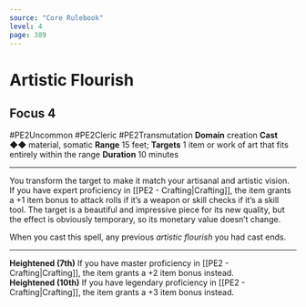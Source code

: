 ```yaml
---
source: "Core Rulebook"
level: 4
page: 389
---
```


# Artistic Flourish
## Focus 4
#PE2Uncommon #PE2Cleric #PE2Transmutation 
**Domain** creation
**Cast** ◆◆ material, somatic
**Range** 15 feet; **Targets** 1 item or work of art that fits entirely within the range
**Duration** 10 minutes

-----
You transform the target to make it match your artisanal and artistic vision. If you have expert proficiency in [[PE2 - Crafting|Crafting]], the item grants a +1 item bonus to attack rolls if it’s a weapon or skill checks if it’s a skill tool. The target is a beautiful and impressive piece for its new quality, but the effect is obviously temporary, so its monetary value doesn’t change.

When you cast this spell, any previous *artistic flourish* you had cast ends.  

---
**Heightened (7th)** If you have master proficiency in [[PE2 - Crafting|Crafting]], the item grants a +2 item bonus instead.  
**Heightened (10th)** If you have legendary proficiency in [[PE2 - Crafting|Crafting]], the item grants a +3 item bonus instead.